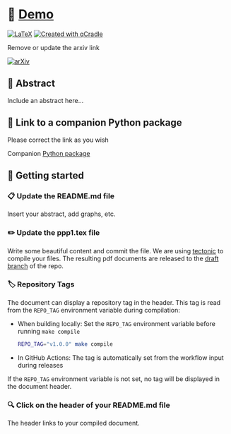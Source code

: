 # 📄 [Demo](https://github.com/tschm/ppp1/blob/draft/document.pdf)

[![LaTeX](https://github.com/tschm/ppp1/actions/workflows/latex.yml/badge.svg)](https://github.com/tschm/ppp1/actions/workflows/latex.yml)
[![Created with qCradle](https://img.shields.io/badge/Created%20with-qCradle-blue?style=flat-square)](https://github.com/tschm/paper)

Remove or update the arxiv link

[![arXiv](https://img.shields.io/badge/arXiv-2305.19484-b31b1b.svg)](https://arxiv.org/abs/2305.19484)

## 📝 Abstract

Include an abstract here...

## 🔗 Link to a companion Python package

Please correct the link as you wish

Companion [Python package](https://github.com/tschm)

## 🚀 Getting started

### **📋 Update the README.md file**

Insert your abstract, add graphs, etc.

### **✏️ Update the ppp1.tex file**

Write some beautiful content and commit the file.
We are using [tectonic](https://github.com/tectonic-typesetting/tectonic)
to compile your files. The resulting pdf documents are released
to the [draft branch](https://github.com/tschm/ppp1/tree/draft)
of the repo.

### **🏷️ Repository Tags**

The document can display a repository tag in the header. This tag is read from the `REPO_TAG` environment variable during compilation:

- When building locally: Set the `REPO_TAG` environment variable before running `make compile`
  ```bash
  REPO_TAG="v1.0.0" make compile
  ```

- In GitHub Actions: The tag is automatically set from the workflow input during releases

If the `REPO_TAG` environment variable is not set, no tag will be displayed in the document header.

### **🔍 Click on the header of your README.md file**

The header links to your compiled document.
